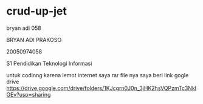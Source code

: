 # crud-up-jet
 bryan adi 058
 
 BRYAN ADI PRAKOSO

20050974058

S1 Pendidikan Teknologi Informasi

untuk codinng karena lemot internet saya rar file nya
saya beri link gogle drive
https://drive.google.com/drive/folders/1KJcgrn0J0n_3jHK2hsVQPzmTc3NkIGEv?usp=sharing

